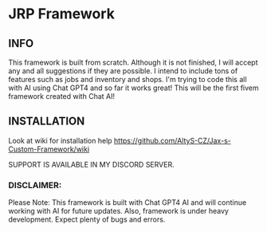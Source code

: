 # JRP Framework

## INFO

This framework is built from scratch. Although it is not finished, I will accept any and all suggestions if they are possible. I intend to include tons of features such as jobs and inventory and shops. I'm trying to code this all with AI using Chat GPT4 and so far it works great! This will be the first fivem framework created with Chat AI!

## INSTALLATION

Look at wiki for installation help
https://github.com/AltyS-CZ/Jax-s-Custom-Framework/wiki

SUPPORT IS AVAILABLE IN MY DISCORD SERVER.

### DISCLAIMER:
Please Note: This framework is built with Chat GPT4 AI and will continue working with AI for future updates. Also, framework is under heavy development. Expect plenty of bugs and errors.
